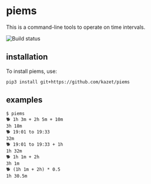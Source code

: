 # piems
This is a command-line tools to operate on time intervals.

![Build status](https://travis-ci.com/kazet/piems.svg?branch=master)

## installation
To install piems, use:
```
pip3 install git+https://github.com/kazet/piems
```

## examples
```
$ piems
🐕 1h 3m + 2h 5m + 10m
3h 18m
🐕 19:01 to 19:33
32m
🐕 19:01 to 19:33 + 1h
1h 32m
🐕 1h 1m + 2h
3h 1m
🐕 (1h 1m + 2h) * 0.5
1h 30.5m
```
